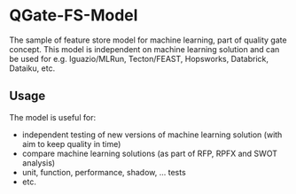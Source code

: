# QGate-FS-Model
The sample of feature store model for machine learning, part of quality gate concept.
This model is independent on machine learning solution and can be used for e.g. Iguazio/MLRun,
Tecton/FEAST, Hopsworks, Databrick, Dataiku, etc.

## Usage
The model is useful for:
 - independent testing of new versions of machine learning solution (with aim to keep quality in time)
 - compare machine learning solutions (as part of RFP, RPFX and SWOT analysis)
 - unit, function, performance, shadow, ... tests
 - etc.
